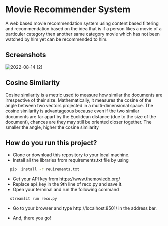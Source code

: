 # Movie Recommender System

A web based movie recommendation system using content based filtering
and recommendation based on the idea that is if a person likes a movie 
of a particuler category then another same category movie which has not 
been watched by him yet can be recommended to him.

## Screenshots
![2022-08-14 (2)](https://user-images.githubusercontent.com/93439623/184534479-5f2a72f2-0a2e-4086-ad3e-7043166b8089.png)

## Cosine Similarity
Cosine similarity is a metric used to measure how similar the documents are irrespective of their size. Mathematically, it measures the cosine of the angle between two vectors projected in a multi-dimensional space. The cosine similarity is advantageous because even if the two similar documents are far apart by the Euclidean distance (due to the size of the document), chances are they may still be oriented closer together. The smaller the angle, higher the cosine similarity
## How do you run this project?
- Clone or download this repository to your local machine.
- Install all the libraries from requirements.txt file by using
```bash
  pip  install -r reuirements.txt
```
- Get your API key from https://www.themoviedb.org/ 
- Replace api_key in the 9th line of reco.py and save it.
- Open your terminal and run the following command
```bash
  streamlit run reco.py
```
- Go to your browser and type http://localhost:8501/ in the address bar.

- And, there you go!
